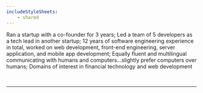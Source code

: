 ```yaml
---
includeStyleSheets:
    - shared
---
```


Ran a startup with a co-founder for 3 years; Led a team of 5 developers as a tech lead in another startup; 12 years of software engineering experience in total, worked on web development, front-end engineering, server application, and mobile app development; Equally fluent and multilingual communicating with humans and computers...slightly prefer computers over humans; Domains of interest in financial technology and web development

<br/>
<hr/>
<br/>
<span class="contacticon center">
	<a href="https://github.com/chen4119" target="_blank"><i class="fa fa-github-square"></i></a>
	<a href="https://www.linkedin.com/in/wan-chun-chen-9a95a010" target="_blank"><i class="fa fa-linkedin-square"></i></a>
</span>